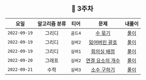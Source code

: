 
<div align="center">
  
  ## 📅 3주차

| 요일 | 알고리즘 분류 | 티어  | 문제| 내풀이 |
| :---: | :---: | :---: | :---: | :---:|
|`2022-09-19`| 그리디 | `골드4` | [수 묶기](https://www.acmicpc.net/problem/1744) | [풀이](https://github.com/jangwon3828/Algorithm_Competition-Study/blob/woohyeon/3%EC%A3%BC%EC%B0%A8/3%EC%A3%BC%EC%B0%A8_%EC%9A%B0%ED%98%84/%EC%88%98%20%EB%AC%B6%EA%B8%B0.java) |
|`2022-09-19`| 그리디 | `실버2` | [잃어버린 괄호](https://www.acmicpc.net/problem/1541) | [풀이](https://github.com/jangwon3828/Algorithm_Competition-Study/blob/woohyeon/3%EC%A3%BC%EC%B0%A8/3%EC%A3%BC%EC%B0%A8_%EC%9A%B0%ED%98%84/%EC%9E%83%EC%96%B4%EB%B2%84%EB%A6%B0%20%EA%B4%84%ED%98%B8.java) |
|`2022-09-19`| 그리디 | `실버1` | [회의실 배정](https://www.acmicpc.net/problem/1931) | [풀이](https://github.com/jangwon3828/Algorithm_Competition-Study/blob/woohyeon/3%EC%A3%BC%EC%B0%A8/3%EC%A3%BC%EC%B0%A8_%EC%9A%B0%ED%98%84/%ED%9A%8C%EC%9D%98%EC%8B%A4%20%EB%B0%B0%EC%A0%95.java) |
|`2022-09-20`| 그래프 | `실버2` | [연결 요소의 개수](https://www.acmicpc.net/problem/11724) | [풀이](https://github.com/jangwon3828/Algorithm_Competition-Study/blob/woohyeon/3%EC%A3%BC%EC%B0%A8/3%EC%A3%BC%EC%B0%A8_%EC%9A%B0%ED%98%84/%EC%97%B0%EA%B2%B0%20%EC%9A%94%EC%86%8C%EC%9D%98%20%EA%B0%9C%EC%88%98.java) |
|`2022-09-21`| 수학 | `실버3` | [소수 구하기](https://www.acmicpc.net/problem/1929) | [풀이](https://github.com/jangwon3828/Algorithm_Competition-Study/blob/woohyeon/3%EC%A3%BC%EC%B0%A8/3%EC%A3%BC%EC%B0%A8_%EC%9A%B0%ED%98%84/%EC%86%8C%EC%88%98%20%EA%B5%AC%ED%95%98%EA%B8%B0.java) |

</div>
